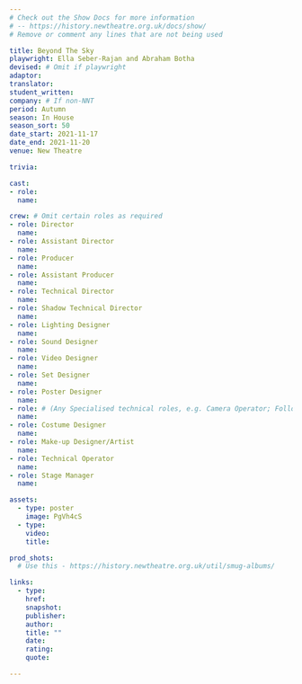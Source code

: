```yaml
---
# Check out the Show Docs for more information
# -- https://history.newtheatre.org.uk/docs/show/
# Remove or comment any lines that are not being used

title: Beyond The Sky
playwright: Ella Seber-Rajan and Abraham Botha
devised: # Omit if playwright
adaptor:
translator:
student_written:
company: # If non-NNT
period: Autumn
season: In House
season_sort: 50
date_start: 2021-11-17
date_end: 2021-11-20
venue: New Theatre

trivia:

cast:
- role:
  name:

crew: # Omit certain roles as required
- role: Director
  name:
- role: Assistant Director 
  name:
- role: Producer
  name:
- role: Assistant Producer
  name:
- role: Technical Director 
  name:
- role: Shadow Technical Director
  name:
- role: Lighting Designer 
  name:
- role: Sound Designer 
  name:
- role: Video Designer 
  name:
- role: Set Designer 
  name:
- role: Poster Designer 
  name:
- role: # (Any Specialised technical roles, e.g. Camera Operator; Followspot Operator etc.) 
  name:
- role: Costume Designer 
  name:
- role: Make-up Designer/Artist
  name:
- role: Technical Operator 
  name:
- role: Stage Manager 
  name:

assets:
  - type: poster
    image: PgVh4cS
  - type:
    video:
    title:

prod_shots:
  # Use this - https://history.newtheatre.org.uk/util/smug-albums/

links:
  - type:
    href:
    snapshot:
    publisher:
    author:
    title: ""
    date:
    rating:
    quote:

---
```


<!-- Insert the show summary here -->
